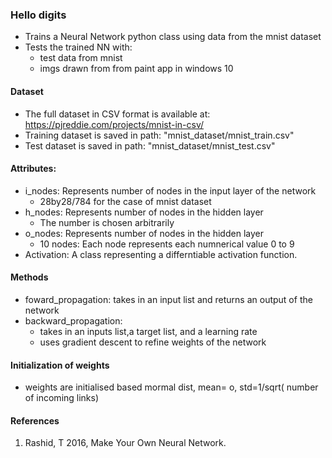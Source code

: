 ### Hello digits
- Trains a Neural Network python class using data from the mnist dataset
- Tests the trained NN with:
  - test data from mnist
  - imgs drawn from from paint app in windows 10

#### Dataset
- The full dataset in CSV format is available at: https://pjreddie.com/projects/mnist-in-csv/
- Training dataset is saved in path: "mnist_dataset/mnist_train.csv"
- Test dataset is saved in path: "mnist_dataset/mnist_test.csv"

#### Attributes:
- i_nodes: Represents number of nodes in the input layer of the network
  - 28by28/784 for the case of mnist dataset
- h_nodes: Represents number of nodes in the hidden layer 
  - The number is chosen arbitrarily 
- o_nodes: Represents number of nodes in the hidden layer 
  - 10 nodes: Each node represents each numnerical value 0 to 9
- Activation: A class representing a differntiable  activation function.

#### Methods
- foward_propagation: takes in an input list and returns an output of the network
- backward_propagation: 
  - takes in an inputs list,a target list, and a learning rate
  - uses gradient descent to refine weights of the network

  
#### Initialization of weights
- weights are initialised based mormal dist, mean= o, std=1/sqrt( number of incoming links)

#### References
1. Rashid, T 2016, Make Your Own Neural Network.
